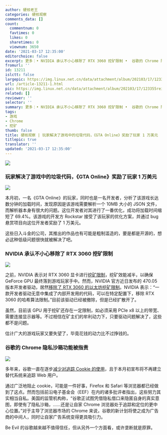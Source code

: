 ```yaml
---
author: 硬核老王
categories: 硬核观察
comments_data: []
count:
  commentnum: 0
  favtimes: 0
  likes: 0
  sharetimes: 0
  viewnum: 3650
date: '2021-03-17 12:35:00'
editorchoice: false
excerpt: 更多：• NVIDIA 承认不小心移除了 RTX 3060 挖矿限制 •  谷歌的 Chrome 隐私沙箱功能被指责
fromurl: ''
id: 13211
islctt: false
largepic: https://img.linux.net.cn/data/attachment/album/202103/17/123355rei1eqs0qk0sks61.jpg
url: /article-13211-1.html
pic: https://img.linux.net.cn/data/attachment/album/202103/17/123355rei1eqs0qk0sks61.jpg.thumb.jpg
related: []
reviewer: ''
selector: ''
summary: 更多：• NVIDIA 承认不小心移除了 RTX 3060 挖矿限制 •  谷歌的 Chrome 隐私沙箱功能被指责
tags:
- 游戏
- Chrome
- 挖矿
thumb: false
title: 硬核观察 | 玩家解决了游戏中的垃圾代码，《GTA Online》奖励了玩家 1 万美元
titlepic: true
translator: ''
updated: '2021-03-17 12:35:00'
---
```


![](/data/attachment/album/202103/17/123355rei1eqs0qk0sks61.jpg)


### 玩家解决了游戏中的垃圾代码，《GTA Online》奖励了玩家 1 万美元


![](/data/attachment/album/202103/17/123405b1z03o2r0d56xodl.jpg)


本月初，一名《GTA Online》的玩家，同时也是一名开发者，分析了该游戏长达数分钟的加载时间，发现原因是该游戏需要解析一个 10MB 大小的 JSON 文件，而解析器本身有很大的问题。这位开发者对其进行了一番优化，成功将加载时间缩短了 69.4%。该游戏的开发方 Rockstar 接受了该玩家的优化方案，并通过 bug 悬赏项目向这位开发者奖励了 1 万美元。


这些日入斗金的公司，其推出的作品也有可能是粗制滥造的，要是都是开源的，想必这种低级问题很快就被解决了吧。


### NVIDIA 承认不小心移除了 RTX 3060 挖矿限制


![](/data/attachment/album/202103/17/123419fjvvlgf34fzljkur.jpg)


之前，NVIDIA 表示对 RTX 3060 显卡进行[挖矿限制](/article-13138-1.html "/article-13138-1.html")，挖矿效能减半，以确保 GeForce GPU 最终落到游戏玩家手中。然而，NVIDIA 官方近日发布的 470.05 版本开发者驱动，居然[移除了 RTX 3060 的以太坊挖矿限制](https://www.theverge.com/platform/amp/2021/3/16/22333544/nvidia-rtx-3060-ethereum-mining-rate-limit-unlock-driver "https://www.theverge.com/platform/amp/2021/3/16/22333544/nvidia-rtx-3060-ethereum-mining-rate-limit-unlock-driver")。NVIDIA 表示：“一款开发者驱动无意中集成了内部开发用的代码，可以在特定配置下，移除 RTX 3060 的哈希算法限制。”目前该驱动已经被撤除，但是已经扩散开了。


虽然，目前该 GPU 用于挖矿还存在一定限制，如必须采用 PCIe x8 以上的带宽、需要连接显示器等。不过相信在矿主们的牟利动力下，只要驱动问题解决了，这些都不是问题。


估计广大的游戏玩家又要失望了，毕竟花钱的动力比不过挣钱的。


### 谷歌的 Chrome 隐私沙箱功能被指责


![](/data/attachment/album/202103/17/123429jkmu9m89pt7fx8x4.jpg)


多年来，谷歌一直在逐步[减少对追踪 Cookie 的使用](/article-13054-1.html "/article-13054-1.html")，且于本月初宣布将不再建立替代系统来追踪 Web 用户。


通过广泛地阻止 cookie，可能是一件好事，Firefox 和 Safari 等浏览器都已经做到了这点。然而包括前沿电子基金会（EEF）在内的诸多批评者指出，这些努力其实相当自私。美国的监管机构称，“谷歌正试图凭借隐私借口来隐匿自身的真实意图，即使有了隐私沙箱，……还是让自家 Chrome 浏览器处于追踪和定位的更中心位置。”对于主导了浏览器市场的 Chrome 来说，谷歌的新计划将使之成为广告商的中间人，同时让自家广告系统变得更具吸引力。


Be Evil 的谷歌越来越不值得信任，但从另外一个方面看，或许垄断就是原罪。